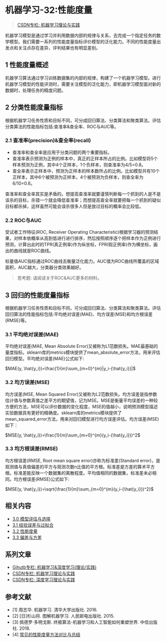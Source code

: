 # 机器学习-32:性能度量

> [CSDN专栏: 机器学习理论与实践](https://blog.csdn.net/column/details/27839.html)

机器学习模型是通过学习并利用数据内部的规律与关系，去完成一个指定任务的数学模型。我们需要一系列的性能度量指标评价模型的泛化能力。不同的性能度量出发点和关注点存在差异，评判结果也有明显差别。

## 1 性能度量概述

机器学习算法通过学习训练数据集的内部的规律，构建了一个机器学习模型。进行机器学习模型的性能评测时，需要关注模型的泛化能力，即机器学习模型面对新的数据时，处理任务的精度问题。

## 2 分类性能度量指标

根据机器学习任务性质和目标不同，可分成回归算法、分类算法和聚类算法。评估分类算法的性能指标包括:查准率&查全率、ROC与AUC等。

### 2.1 查准率(precision)&查全率(recall)

- 查准率和查全率是应用于分类问题的两个重要指标。
- 查准率表示预测为正例的样本中，真正的正样本所占的比例。比如模型将5个样本预测为正例，其中4个正样本，1个负样本，则查准率为4/5=0.8。
- 查全率表示正样本中，预测为正样本的样本数所占的比例。比如模型共有10个正样本，其中6个被预测为正样本，4个被预测为负样本，则查全率为6/10=0.6。

查准率和查全率其实是矛盾的。想提高查准率就要谨慎判断每一个抓到的人是不是该杀的目标，杀错一个就会降低查准率；而想提高查全率就要把每一个抓到的疑似目标都杀掉，这样虽然可能会误杀很多人但是放过目标的概率会比较低。

### 2.2 ROC与AUC

受试者工作特征(ROC, Receiver Operating Characteristic)根据学习器的预测结果，对样本依概率从高到低进行进行排序，然后按照顺序逐个把样本作为正例进行预测，计算出此时的TPR(真正例率)作为纵坐标，FPR(假正例率)作为横坐标，画出的曲线就是ROC曲线。

标量值AUC指标通过ROC曲线去衡量泛化能力。AUC值为ROC曲线所覆盖的区域面积，AUC越大，分类器分类效果越好。

> 思考题: 请阅读关于ROC&AUC更多的材料。

## 3 回归的性能度量指标

根据机器学习任务性质和目标不同，可分成回归算法、分类算法和聚类算法。评估回归算法的性能指标包括:平均绝对误差(MAE)、均方误差(MSE)和均方根误差(RMSE)等。

### 3.1 平均绝对误差(MAE)

平均绝对误差(MAE, Mean Absolute Error)又被称为L1范数损失。MAE最基础的量度指标。sklearn库的metrics模块提供了mean_absolute_error方法，用来评估回归模型。平均绝对误差(MAE)公式如下:

$MAE(y, \hat{y_i})=\frac{1}{m}\sum_{m=0}^{m}|y_i-{\hat{y_i}}|$

### 3.2 均方误差(MSE)

均方误差(MSE, Mean Squared Error)又被称为L2范数损失。均方误差是指参数估计值与参数真值之差平方的期望值，记为MSE。MSE是衡量平均误差的一种较方便的方法，MSE可以评价数据的变化程度，MSE的值越小，说明预测模型描述实验数据具有更好的精确度。sklearn库的metrics模块提供了mean_squared_error方法，用来对回归模型进行均方误差评估。均方误差(MSE)如下：

$MSE(y, \hat{y_i})=\frac{1}{m}\sum_{m=0}^{m}(y_i-{\hat{y_i}})^2$

### 3.3 均方根误差(RMSE)

均方根误差(RMSE, Root mean square error)亦称为标准差(Standard error)，是观测值与真值偏差的平方与观测次数n比值的平方根。标准差是方差的算术平方根。标准差能反映一个数据集的离散程度。平均值相同的数据集，标准差未必相同。均方根误差(RMSE)公式如下:

$MSE(y, \hat{y_i})=\sqrt{\frac{1}{m}\sum_{m=0}^{m}(y_i-{\hat{y_i}})^2}$

## 相关内容

- [3.0 模型评估与选择](./30-ml-evaluat-model.md)
- [3.1 经验误差与过拟合](./31-ml-loss-overfit.md)
- [3.2 性能度量](./32-ml-performance-measure.md)
- [3.3 偏差与方差](./33-ml-deviation-variance.md)

## 系列文章

- [Gihutb专栏: 机器学习&深度学习(理论/实践)](https://github.com/media-tm/MTOpenML)
- [CSDN专栏: 机器学习理论与实践](https://blog.csdn.net/column/details/27839.html)
- [CSDN专栏: 深度学习理论与实践](https://blog.csdn.net/column/details/27839.html)

## 参考文献

- [1] 周志华. 机器学习. 清华大学出版社. 2016.
- [2] [日]杉山将. 图解机器学习. 人民邮电出版社. 2015.
- [3] 佩德罗·多明戈斯. 终极算法-机器学习和人工智能如何重塑世界. 中信出版社. 2018.
- [4] [常见的性能度量方法对比与总结](https://zhuanlan.zhihu.com/p/39957290)